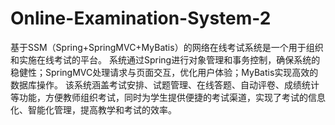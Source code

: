 # Online-Examination-System-2
基于SSM（Spring+SpringMVC+MyBatis）的网络在线考试系统是一个用于组织和实施在线考试的平台。  系统通过Spring进行对象管理和事务控制，确保系统的稳健性；SpringMVC处理请求与页面交互，优化用户体验；MyBatis实现高效的数据库操作。  该系统涵盖考试安排、试题管理、在线答题、自动评卷、成绩统计等功能，方便教师组织考试，同时为学生提供便捷的考试渠道，实现了考试的信息化、智能化管理，提高教学和考试的效率。
